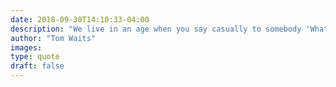 ```yaml
---
date: 2018-09-30T14:10:33-04:00
description: "We live in an age when you say casually to somebody 'What's the story on that?' and they can run to the computer and tell you within five seconds. That's fine, but sometimes I’d just as soon continue wondering. We have a deficit of wonder right now."
author: "Tom Waits"
images: 
type: quote
draft: false
---
```

